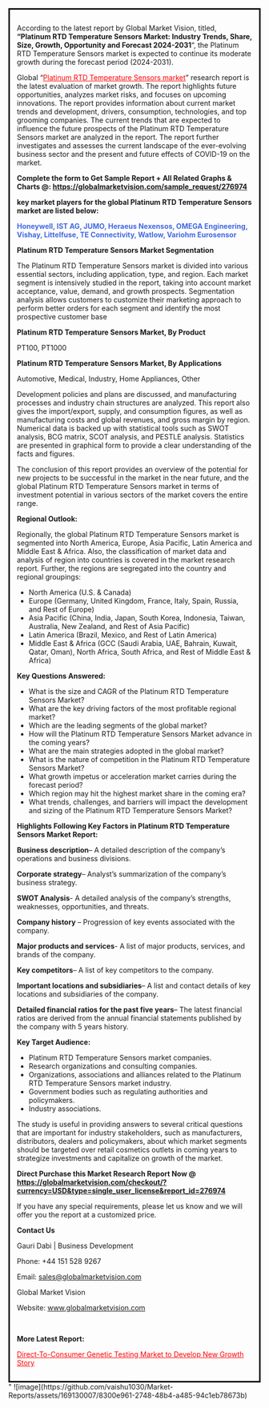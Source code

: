<div style='border: 3px solid black; padding: 1em;'>

According to the latest report by Global Market Vision, titled, <strong>“Platinum RTD Temperature Sensors Market: Industry Trends, Share, Size, Growth, Opportunity and Forecast 2024-2031</strong>“, the Platinum RTD Temperature Sensors market is expected to continue its moderate growth during the forecast period (2024-2031).

Global “<a style='color: #ff0000;' href='https://globalmarketvision.com/reports/global-platinum-rtd-temperature-sensors-market/276974'>Platinum RTD Temperature Sensors market</a>” research report is the latest evaluation of market growth. The report highlights future opportunities, analyzes market risks, and focuses on upcoming innovations. The report provides information about current market trends and development, drivers, consumption, technologies, and top grooming companies. The current trends that are expected to influence the future prospects of the Platinum RTD Temperature Sensors market are analyzed in the report. The report further investigates and assesses the current landscape of the ever-evolving business sector and the present and future effects of COVID-19 on the market.

<strong>Complete the form to Get Sample Report + All Related Graphs &amp; Charts @: <a style='color: #ff0000;' href='https://globalmarketvision.com/sample_request/276974?utm_source=linkedinPulse&utm_medium=SN&utm_campaign=SN'><strong>https://globalmarketvision.com/sample_request/276974</strong></a></strong>

<strong>key market players for the global Platinum RTD Temperature Sensors market are listed below:</strong>

<strong style='color: #4169e1;'>Honeywell, IST AG, JUMO, Heraeus Nexensos, OMEGA Engineering, Vishay, Littelfuse, TE Connectivity, Watlow, Variohm Eurosensor</strong>

<strong>Platinum RTD Temperature Sensors Market Segmentation</strong>

The Platinum RTD Temperature Sensors market is divided into various essential sectors, including application, type, and region. Each market segment is intensively studied in the report, taking into account market acceptance, value, demand, and growth prospects. Segmentation analysis allows customers to customize their marketing approach to perform better orders for each segment and identify the most prospective customer base

<strong>Platinum RTD Temperature Sensors Market, By Product</strong>

PT100, PT1000

<strong>Platinum RTD Temperature Sensors Market, By Applications</strong>

Automotive, Medical, Industry, Home Appliances, Other

Development policies and plans are discussed, and manufacturing processes and industry chain structures are analyzed. This report also gives the import/export, supply, and consumption figures, as well as manufacturing costs and global revenues, and gross margin by region. Numerical data is backed up with statistical tools such as SWOT analysis, BCG matrix, SCOT analysis, and PESTLE analysis. Statistics are presented in graphical form to provide a clear understanding of the facts and figures.

The conclusion of this report provides an overview of the potential for new projects to be successful in the market in the near future, and the global Platinum RTD Temperature Sensors market in terms of investment potential in various sectors of the market covers the entire range.

<strong>Regional Outlook:</strong>

Regionally, the global Platinum RTD Temperature Sensors market is segmented into North America, Europe, Asia Pacific, Latin America and Middle East &amp; Africa. Also, the classification of market data and analysis of region into countries is covered in the market research report. Further, the regions are segregated into the country and regional groupings:
<ul>
  <li>North America (U.S. &amp; Canada)</li>
  <li>Europe (Germany, United Kingdom, France, Italy, Spain, Russia, and Rest of Europe)</li>
  <li>Asia Pacific (China, India, Japan, South Korea, Indonesia, Taiwan, Australia, New Zealand, and Rest of Asia Pacific)</li>
  <li>Latin America (Brazil, Mexico, and Rest of Latin America)</li>
  <li>Middle East &amp; Africa (GCC (Saudi Arabia, UAE, Bahrain, Kuwait, Qatar, Oman), North Africa, South Africa, and Rest of Middle East &amp; Africa)</li>
</ul>
<strong>Key Questions Answered:</strong>
<ul>
  <li>What is the size and CAGR of the Platinum RTD Temperature Sensors Market?</li>
  <li>What are the key driving factors of the most profitable regional market?</li>
  <li>Which are the leading segments of the global market?</li>
  <li>How will the Platinum RTD Temperature Sensors Market advance in the coming years?</li>
  <li>What are the main strategies adopted in the global market?</li>
  <li>What is the nature of competition in the Platinum RTD Temperature Sensors Market?</li>
  <li>What growth impetus or acceleration market carries during the forecast period?</li>
  <li>Which region may hit the highest market share in the coming era?</li>
  <li>What trends, challenges, and barriers will impact the development and sizing of the Platinum RTD Temperature Sensors Market?</li>
</ul>
<strong>Highlights Following Key Factors in Platinum RTD Temperature Sensors Market Report:</strong>

<strong>Business description</strong>– A detailed description of the company’s operations and business divisions.

<strong>Corporate strategy</strong>– Analyst’s summarization of the company’s business strategy.

<strong>SWOT Analysis</strong>- A detailed analysis of the company’s strengths, weaknesses, opportunities, and threats.

<strong>Company history</strong> – Progression of key events associated with the company.

<strong>Major products and services</strong>- A list of major products, services, and brands of the company.

<strong>Key competitors</strong>– A list of key competitors to the company.

<strong>Important locations and subsidiaries</strong>– A list and contact details of key locations and subsidiaries of the company.

<strong>Detailed financial ratios for the past five years</strong>– The latest financial ratios are derived from the annual financial statements published by the company with 5 years history.

<strong>Key Target Audience:</strong>
<ul>
  <li>Platinum RTD Temperature Sensors market companies.</li>
  <li>Research organizations and consulting companies.</li>
  <li>Organizations, associations and alliances related to the Platinum RTD Temperature Sensors market industry.</li>
  <li>Government bodies such as regulating authorities and policymakers.</li>
  <li>Industry associations.</li>
</ul>
The study is useful in providing answers to several critical questions that are important for industry stakeholders, such as manufacturers, distributors, dealers and policymakers, about which market segments should be targeted over retail cosmetics outlets in coming years to strategize investments and capitalize on growth of the market.

<strong>Direct Purchase this Market Research Report Now @ </strong><strong><a style='color: #ff0000;' href='https://globalmarketvision.com/checkout/?currency=USD&type=single_user_license&report_id=276974?utm_source=linkedinPulse&utm_medium=SN&utm_campaign=SN'><strong>https://globalmarketvision.com/checkout/?currency=USD&type=single_user_license&report_id=276974</strong></a></strong>

If you have any special requirements, please let us know and we will offer you the report at a customized price.
<p id='ember58' class='ember-view reader-content-blocks__paragraph'><strong>Contact Us</strong></p>
<p id='ember59' class='ember-view reader-content-blocks__paragraph'>Gauri Dabi | Business Development</p>
<p id='ember60' class='ember-view reader-content-blocks__paragraph'>Phone: +44 151 528 9267</p>
Email: <a href='mailto:sales@globalmarketvision.com'>sales@globalmarketvision.com</a>

Global Market Vision

Website: <a href='http://www.globalmarketvision.com'>www.globalmarketvision.com</a>

&nbsp;

<strong>More Latest Report:</strong>

<a style='color: #ff0000;' href='https://medium.com/@rucharoy818/direct-to-consumer-genetic-testing-market-to-develop-new-growth-story-db494cdf91e5'>Direct-To-Consumer Genetic Testing Market to Develop New Growth Story</a>

</div>"
![image](https://github.com/vaishu1030/Market-Reports/assets/169130007/8300e961-2748-48b4-a485-94c1eb78673b)

